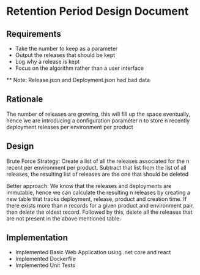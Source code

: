 # Retention Period Design Document

## Requirements


- Take the number to keep as a parameter
- Output the releases that should be kept
- Log why a release is kept
- Focus on the algorithm rather than a user interface

** Note: Release.json and Deployment.json had bad data

## Rationale

The number of releases are growing, this will fill up the space eventually, hence
we are introducing a configuration parameter n to store n recently deployment releases
per environment per product

## Design

Brute Force Strategy:
Create a list of all the releases associated for the n recent per environment per product.
Subtract that list from the list of all releases, the resulting list of releases are the one that should be deleted

Better approach:
We know that the releases and deployments are immutable, hence we can calculate the resulting n releases
by creating a new table that tracks deployment, release, product and creation time. If there exists more than n
records for a given product and environment pair, then delete the oldest record.
Followed by this, delete all the releases that are not present in the above mentioned table.


## Implementation

- Implemented Basic Web Application using .net core and react
- Implemented Dockerfile
- Implemented Unit Tests
